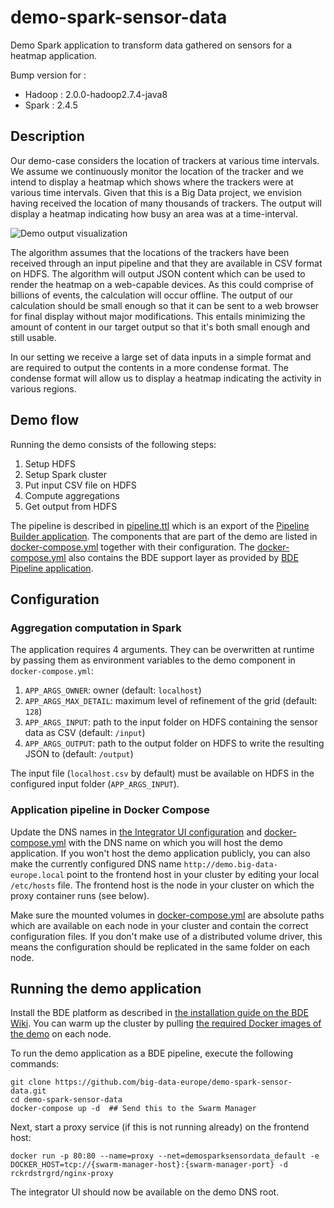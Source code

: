 # demo-spark-sensor-data
Demo Spark application to transform data gathered on sensors for a heatmap application.

Bump version for :

* Hadoop : 2.0.0-hadoop2.7.4-java8
* Spark : 2.4.5

## Description
Our demo-case considers the location of trackers at various time intervals. We assume we continuously monitor the location of the tracker and we intend to display a heatmap which shows where the trackers were at various time intervals. Given that this is a Big Data project, we envision having received the location of many thousands of trackers. The output will display a heatmap indicating how busy an area was at a time-interval.

![Demo output visualization](http://i.imgsafe.org/ff58a9e83e.png)

The algorithm assumes that the locations of the trackers have been received through an input pipeline and that they are available in CSV format on HDFS. The algorithm will output JSON content which can be used to render the heatmap on a web-capable devices. As this could comprise of billions of events, the calculation will occur offline. The output of our calculation should be small enough so that it can be sent to a web browser for final display without major modifications. This entails minimizing the amount of content in our target output so that it's both small enough and still usable.

In our setting we receive a large set of data inputs in a simple format and are required to output the contents in a more condense format. The condense format will allow us to display a heatmap indicating the activity in various regions.

## Demo flow
Running the demo consists of the following steps:

1. Setup HDFS
2. Setup Spark cluster
3. Put input CSV file on HDFS
4. Compute aggregations
5. Get output from HDFS

The pipeline is described in [pipeline.ttl](https://github.com/big-data-europe/demo-spark-sensor-data/blob/master/data/db/toLoad/pipeline.ttl) which is an export of the [Pipeline Builder application](https://github.com/big-data-europe/app-pipeline-builder). The components that are part of the demo are listed in [docker-compose.yml](https://github.com/big-data-europe/demo-spark-sensor-data/blob/master/docker-compose.yml) together with their configuration. The [docker-compose.yml](https://github.com/big-data-europe/demo-spark-sensor-data/blob/master/docker-compose.yml) also contains the BDE support layer as provided by [BDE Pipeline application](https://github.com/big-data-europe/app-bde-pipeline).

## Configuration
### Aggregation computation in Spark
The application requires 4 arguments. They can be overwritten at runtime by passing them as environment variables to the demo component in `docker-compose.yml`:

1. `APP_ARGS_OWNER`: owner (default: `localhost`)
2. `APP_ARGS_MAX_DETAIL`: maximum level of refinement of the grid (default: `128`)
3. `APP_ARGS_INPUT`: path to the input folder on HDFS containing the sensor data as CSV (default: `/input`)
4. `APP_ARGS_OUTPUT`: path to the output folder on HDFS to write the resulting JSON to (default: `/output`)

The input file (`localhost.csv` by default) must be available on HDFS in the configured input folder (`APP_ARGS_INPUT`).

### Application pipeline in Docker Compose
Update the DNS names in [the Integrator UI configuration](https://github.com/big-data-europe/demo-spark-sensor-data/tree/master/config/integrator) and [docker-compose.yml](https://github.com/big-data-europe/demo-spark-sensor-data/blob/master/docker-compose.yml) with the DNS name on which you will host the demo application. If you won't host the demo application publicly, you can also make the currently configured DNS name `http://demo.big-data-europe.local` point to the frontend host in your cluster by editing your local `/etc/hosts` file. The frontend host is the node in your cluster on which the proxy container runs (see below).

Make sure the mounted volumes in [docker-compose.yml](https://github.com/big-data-europe/demo-spark-sensor-data/blob/master/docker-compose.yml) are absolute paths which are available on each node in your cluster and contain the correct configuration files. If you don't make use of a distributed volume driver, this means the configuration should be replicated in the same folder on each node.

## Running the demo application
Install the BDE platform as described in [the installation guide on the BDE Wiki](https://github.com/big-data-europe/README/wiki/Installation). You can warm up the cluster by pulling [the required Docker images of the demo](https://github.com/big-data-europe/demo-spark-sensor-data/blob/master/docker-compose.yml) on each node.

To run the demo application as a BDE pipeline, execute the following commands:
```
git clone https://github.com/big-data-europe/demo-spark-sensor-data.git
cd demo-spark-sensor-data
docker-compose up -d  ## Send this to the Swarm Manager
```

Next, start a proxy service (if this is not running already) on the frontend host:
```
docker run -p 80:80 --name=proxy --net=demosparksensordata_default -e DOCKER_HOST=tcp://{swarm-manager-host}:{swarm-manager-port} -d rckrdstrgrd/nginx-proxy
```

The integrator UI should now be available on the demo DNS root.

